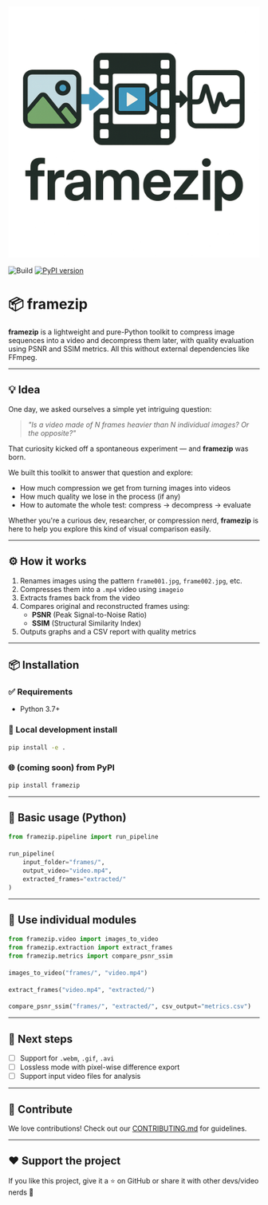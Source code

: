![framezip logo](logo/logo.png)

![Build](https://img.shields.io/badge/build-passing-brightgreen.svg)
[![PyPI version](https://img.shields.io/pypi/v/framezip.svg)](https://pypi.org/project/framezip/)

# 📦 framezip

**framezip** is a lightweight and pure-Python toolkit to compress image sequences into a video and decompress them later, with quality evaluation using PSNR and SSIM metrics. All this without external dependencies like FFmpeg.

---

## 💡 Idea
One day, we asked ourselves a simple yet intriguing question:
> _"Is a video made of N frames heavier than N individual images? Or the opposite?"_

That curiosity kicked off a spontaneous experiment — and **framezip** was born.

We built this toolkit to answer that question and explore:
- How much compression we get from turning images into videos
- How much quality we lose in the process (if any)
- How to automate the whole test: compress → decompress → evaluate

Whether you're a curious dev, researcher, or compression nerd, **framezip** is here to help you explore this kind of visual comparison easily.

---

## ⚙️ How it works

1. Renames images using the pattern `frame001.jpg`, `frame002.jpg`, etc.
2. Compresses them into a `.mp4` video using `imageio`
3. Extracts frames back from the video
4. Compares original and reconstructed frames using:
   - **PSNR** (Peak Signal-to-Noise Ratio)
   - **SSIM** (Structural Similarity Index)
5. Outputs graphs and a CSV report with quality metrics

---

## 📦 Installation

### ✅ Requirements
- Python 3.7+

### 🧪 Local development install
```bash
pip install -e .
```

### 🌐 (coming soon) from PyPI
```bash
pip install framezip
```

---

## 🚀 Basic usage (Python)

```python
from framezip.pipeline import run_pipeline

run_pipeline(
    input_folder="frames/",
    output_video="video.mp4",
    extracted_frames="extracted/"
)
```

---

## 🧩 Use individual modules

```python
from framezip.video import images_to_video
from framezip.extraction import extract_frames
from framezip.metrics import compare_psnr_ssim

images_to_video("frames/", "video.mp4")

extract_frames("video.mp4", "extracted/")

compare_psnr_ssim("frames/", "extracted/", csv_output="metrics.csv")
```

---

## 🔭 Next steps
- [ ] Support for `.webm`, `.gif`, `.avi`
- [ ] Lossless mode with pixel-wise difference export
- [ ] Support input video files for analysis

---

## 🤝 Contribute

We love contributions! Check out our [CONTRIBUTING.md](./CONTRIBUTING.md) for guidelines.



---

## ❤️ Support the project
If you like this project, give it a ⭐ on GitHub or share it with other devs/video nerds 👾
